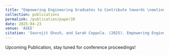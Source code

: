 ```yaml
---
title: "Empowering Engineering Graduates to Contribute towards \newline  Designing Safer Generative AI Tools through an Ethics Course"
collection: publications
permalink: /publication/paper28
date: 2025-04-23
venue: 'ASEE'
citation: 'Sourojit Ghosh, and Sarah Coppola. (2025). Empowering Engineering Graduates to Contribute towards \newline  Designing Safer Generative AI Tools through an Ethics Course. Upcoming Publication, 2025 ASEE Annual Conference & Exposition.'
---
```


Upcoming Publication, stay tuned for conference proceedings!
